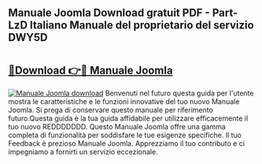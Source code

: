 ## Manuale Joomla Download gratuit PDF - Part-LzD Italiano Manuale del proprietario del servizio DWY5D

# <h2><a href="http://dff426k.blite.top/?on=Manuale+Joomla">🔗Download 👉🔴 Manuale Joomla</a></h2>

[![Manuale Joomla download](https://i.imgur.com/lujVjoI.png)](http://dff426k.blite.top/?on=Manuale+Joomla)
Benvenuti nel futuro questa guida per l'utente mostra le caratteristiche e le funzioni innovative del tuo nuovo Manuale Joomla. Si prega di conservare questo manuale per riferimento futuro.Questa guida è la tua guida affidabile per utilizzare efficacemente il tuo nuovo REDDDDDDD. Questo Manuale Joomla offre una gamma completa di funzionalità per soddisfare le tue esigenze specifiche. Il tuo Feedback è prezioso Manuale Joomla. Apprezziamo il tuo contributo e ci impegniamo a fornirti un servizio eccezionale.
